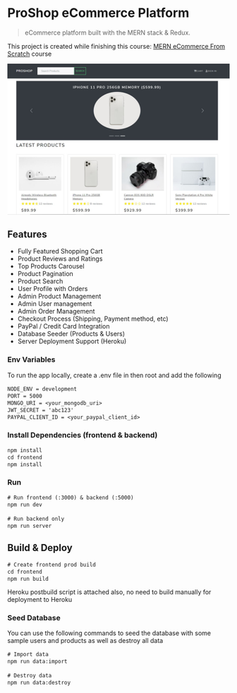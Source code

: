 # ProShop eCommerce Platform

> eCommerce platform built with the MERN stack & Redux.

This project is created while finishing this course: [MERN eCommerce From Scratch](https://www.udemy.com/course/mern-ecommerce) course

![screenshot](https://github.com/TahsinAnwarAkif/pro-shop/blob/master/uploads/proshop.JPG)

## Features

- Fully Featured Shopping Cart
- Product Reviews and Ratings
- Top Products Carousel
- Product Pagination
- Product Search
- User Profile with Orders
- Admin Product Management
- Admin User management
- Admin Order Management
- Checkout Process (Shipping, Payment method, etc)
- PayPal / Credit Card Integration
- Database Seeder (Products & Users)
- Server Deployment Support (Heroku)

### Env Variables

To run the app locally, create a .env file in then root and add the following

```
NODE_ENV = development
PORT = 5000
MONGO_URI = <your_mongodb_uri>
JWT_SECRET = 'abc123'
PAYPAL_CLIENT_ID = <your_paypal_client_id>
```

### Install Dependencies (frontend & backend)

```
npm install
cd frontend
npm install
```

### Run

```
# Run frontend (:3000) & backend (:5000)
npm run dev

# Run backend only
npm run server
```

## Build & Deploy

```
# Create frontend prod build
cd frontend
npm run build
```

Heroku postbuild script is attached also, no need to build manually for deployment to Heroku

### Seed Database

You can use the following commands to seed the database with some sample users and products as well as destroy all data

```
# Import data
npm run data:import

# Destroy data
npm run data:destroy
```
